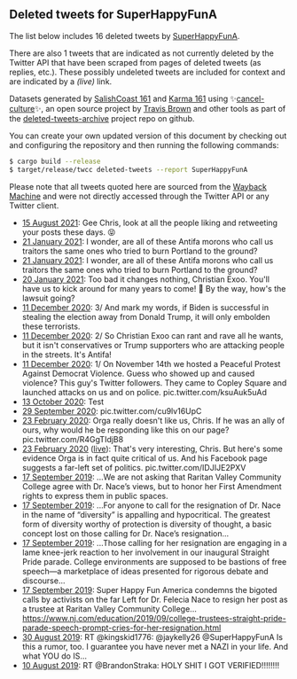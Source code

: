 ## Deleted tweets for SuperHappyFunA

The list below includes 16 deleted tweets by
[SuperHappyFunA](https://twitter.com/SuperHappyFunA).

There are also 1 tweets that are indicated as not currently
deleted by the Twitter API that have been scraped from pages of deleted tweets (as replies, etc.).
These possibly undeleted tweets are included for context and are indicated by a _(live)_ link.

Datasets generated by [SalishCoast 161](https://twitter.com/SalishCoastA) and [Karma 161](https://twitter.com/KarmaOneSixOne) using ✨[cancel-culture](https://github.com/travisbrown/cancel-culture)✨, an open source project by [Travis Brown](https://twitter.com/travisbrown) and other tools as part of the [deleted-tweets-archive](https://github.com/salcoast/deleted-tweets-archive/) project repo on github.

You can create your own updated version of this document by checking out and configuring the
repository and then running the following commands:

```bash
$ cargo build --release
$ target/release/twcc deleted-tweets --report SuperHappyFunA
```

Please note that all tweets quoted here are sourced from the
[Wayback Machine](https://web.archive.org) and were not directly accessed through the Twitter API or
any Twitter client.

* [15 August 2021](https://web.archive.org/web/20210815203721/https://twitter.com/SuperHappyFunA/status/1427006497222012933): Gee Chris, look at all the people liking and retweeting your posts these days.  😝
* [21 January 2021](https://web.archive.org/web/20210121010112/https://twitter.com/SuperHappyFunA/status/1352058590996156417): I wonder, are all of these Antifa morons who call us traitors the same ones who tried to burn Portland to the ground?
* [21 January 2021](https://web.archive.org/web/20210121005758/https://twitter.com/SuperHappyFunA/status/1352057778345570306): I wonder, are all of these Antifa morons who call us traitors the same ones who tried to burn Portland to the ground?
* [20 January 2021](https://web.archive.org/web/20210120135411/https://twitter.com/SuperHappyFunA/status/1351890664431226883): Too bad it changes nothing, Christian Exoo.  You'll have us to kick around for many years to come!  🤣  By the way, how's the lawsuit going?
* [11 December 2020](https://web.archive.org/web/20201211003927/https://twitter.com/SuperHappyFunA/status/1337194419209064448): 3/ And mark my words, if Biden is successful in stealing the election away from Donald Trump, it will only embolden these terrorists.
* [11 December 2020](https://web.archive.org/web/20201211003927/https://twitter.com/SuperHappyFunA/status/1337194419209064448): 2/ So Christian Exoo can rant and rave all he wants, but it isn't conservatives or Trump supporters who are attacking people in the streets.  It's Antifa!
* [11 December 2020](https://web.archive.org/web/20201211003927/https://twitter.com/SuperHappyFunA/status/1337194419209064448): 1/ On November 14th we hosted a Peaceful Protest Against Democrat Violence.  Guess who showed up and caused violence?  This guy's Twitter followers.  They came to Copley Square and launched attacks on us and on police. pic.twitter.com/ksuAuk5uAd
* [13 October 2020](https://web.archive.org/web/20201013164707/https://twitter.com/SuperHappyFunA/status/1316057656432492545): Test
* [29 September 2020](https://web.archive.org/web/20200929005925/https://twitter.com/SuperHappyFunA/status/1310745863627698181): pic.twitter.com/cu9lv16UpC
* [23 February 2020](https://web.archive.org/web/20200223191735/https://twitter.com/SuperHappyFunA/status/1231658853772779520): Orga really doesn't like us, Chris.  If he was an ally of ours, why would he be responding like this on our page? pic.twitter.com/R4GgTIdjB8
* [23 February 2020](https://web.archive.org/web/20200223191735/https://twitter.com/SuperHappyFunA/status/1231658853772779520) ([live](https://twitter.com/SuperHappyFunA/status/1231649596566392832)): That's very interesting, Chris.  But here's some evidence Orga is in fact quite critical of us.  And his Facebook page suggests a far-left set of politics. pic.twitter.com/IDJIJE2PXV
* [17 September 2019](https://web.archive.org/web/20190917223251/https://twitter.com/SuperHappyFunA/status/1174080063656083457): ...We are not asking that Raritan Valley Community College agree with Dr. Nace’s views, but to honor her First Amendment rights to express them in public spaces.
* [17 September 2019](https://web.archive.org/web/20190917225143/https://twitter.com/SuperHappyFunA/status/1174079915903410176): ...For anyone to call for the resignation of Dr. Nace in the name of “diversity” is appalling and hypocritical. The greatest form of diversity worthy of protection is diversity of thought, a basic concept lost on those calling for Dr. Nace’s resignation...
* [17 September 2019](https://web.archive.org/web/20190917225143/https://twitter.com/SuperHappyFunA/status/1174079915903410176): ...Those calling for her resignation are engaging in a lame knee-jerk reaction to her involvement in our inaugural Straight Pride parade. College environments are supposed to be bastions of free speech—a marketplace of ideas presented for rigorous debate and discourse...
* [17 September 2019](https://web.archive.org/web/20190917225143/https://twitter.com/SuperHappyFunA/status/1174079915903410176): Super Happy Fun America condemns the bigoted calls by activists on the far Left for Dr. Felecia Nace to resign her post as a trustee at Raritan Valley Community College... https://www.nj.com/education/2019/09/college-trustees-straight-pride-parade-speech-prompt-cries-for-her-resignation.html
* [30 August 2019](https://web.archive.org/web/20190830192339/https://twitter.com/SuperHappyFunA/status/1167518261610565632): RT @kingskid1776: @jaykelly26 @SuperHappyFunA Is this a rumor, too. I guarantee you have never met a NAZI in your life. And what YOU do IS…
* [10 August 2019](https://web.archive.org/web/20190810074449/https://twitter.com/SuperHappyFunA/status/1160094637110919168): RT @BrandonStraka: HOLY SHIT I GOT VERIFIED!!!!!!!!
